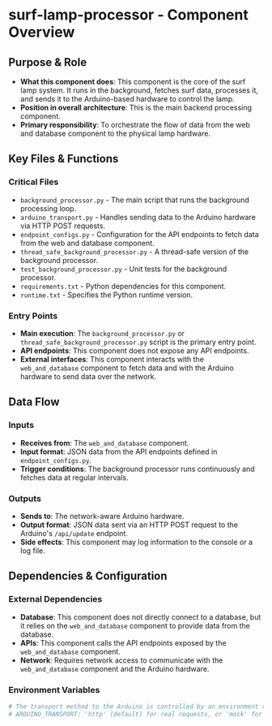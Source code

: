 # surf-lamp-processor - Component Overview

## Purpose & Role
- **What this component does**: This component is the core of the surf lamp system. It runs in the background, fetches surf data, processes it, and sends it to the Arduino-based hardware to control the lamp.
- **Position in overall architecture**: This is the main backend processing component.
- **Primary responsibility**: To orchestrate the flow of data from the web and database component to the physical lamp hardware.

## Key Files & Functions
### Critical Files
- `background_processor.py` - The main script that runs the background processing loop.
- `arduino_transport.py` - Handles sending data to the Arduino hardware via HTTP POST requests.
- `endpoint_configs.py` - Configuration for the API endpoints to fetch data from the web and database component.
- `thread_safe_background_processor.py` - A thread-safe version of the background processor.
- `test_background_processor.py` - Unit tests for the background processor.
- `requirements.txt` - Python dependencies for this component.
- `runtime.txt` - Specifies the Python runtime version.

### Entry Points
- **Main execution**: The `background_processor.py` or `thread_safe_background_processor.py` script is the primary entry point.
- **API endpoints**: This component does not expose any API endpoints.
- **External interfaces**: This component interacts with the `web_and_database` component to fetch data and with the Arduino hardware to send data over the network.

## Data Flow
### Inputs
- **Receives from**: The `web_and_database` component.
- **Input format**: JSON data from the API endpoints defined in `endpoint_configs.py`.
- **Trigger conditions**: The background processor runs continuously and fetches data at regular intervals.

### Outputs
- **Sends to**: The network-aware Arduino hardware.
- **Output format**: JSON data sent via an HTTP POST request to the Arduino's `/api/update` endpoint.
- **Side effects**: This component may log information to the console or a log file.

## Dependencies & Configuration
### External Dependencies
- **Database**: This component does not directly connect to a database, but it relies on the `web_and_database` component to provide data from the database.
- **APIs**: This component calls the API endpoints exposed by the `web_and_database` component.
- **Network**: Requires network access to communicate with the `web_and_database` component and the Arduino hardware.

### Environment Variables
```bash
# The transport method to the Arduino is controlled by an environment variable.
# ARDUINO_TRANSPORT: 'http' (default) for real requests, or 'mock' for simulated logging.
```
